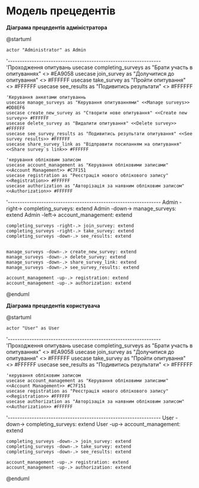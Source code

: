 
# Модель прецедентів

**Діаграма прецедентів адміністратора**

</center>
@startuml

    actor "Administrator" as Admin
'----------------------------------------------------------------
    'Проходження опитувань
    usecase completing_surveys as "Брати участь в опитуваннях" <<Completing surveys>> #EA9058
    usecase join_survey as "Долучитися до опитування" <<Join survey>> #FFFFFF
    usecase take_survey as "Пройти опитування" <<Take survey>> #FFFFFF
    usecase see_results as "Подивитись результати" <<See results>> #FFFFFF


    'Керування анкетами опитуваннь
    usecase manage_surveys as "Керування опитуваннями" <<Manage surveys>> #DD8EF6
    usecase create_new_survey as "Створити нове опитування" <<Create new survey>> #FFFFFF
    usecase delete_survey as "Видалити опитування" <<Delete survey>> #FFFFFF
    usecase see_survey_results as "Подивитись результати опитування" <<See survey results>> #FFFFFF
    usecase share_survey_link as "Відправити посиланням на опитування" <<Share survey`s link>> #FFFFFF

    'керування обліковим записом
    usecase account_management as "Керування обліковими записами" <<Account Management>> #C7F151
    usecase registration as "Реєстрація нового облікового запису" <<Registration>> #FFFFFF
    usecase authorization as "Авторізація за наявним обліковим записом" <<Authorization>> #FFFFFF

'----------------------------------------------------------------
    Admin -right-> completing_surveys: extend
    Admin -down-> manage_surveys: extend
    Admin -left-> account_management: extend

    completing_surveys -right-.> join_survey: extend
    completing_surveys -right-.> take_survey: extend
    completing_surveys -down-.> see_results: extend


    manage_surveys -down-.> create_new_survey: extend
    manage_surveys -down-.> delete_survey: extend
    manage_surveys -down-.> share_survey_link: extend
    manage_surveys -down-.> see_survey_results: extend

    account_management -up-.> registration: extend
    account_management -up-.> authorization: extend

@enduml


**Діаграма прецедентів користувача**
</center>
@startuml

    actor "User" as User
'----------------------------------------------------------------
    'Проходження опитувань
    usecase completing_surveys as "Брати участь в опитуваннях" <<Completing surveys>> #EA9058
    usecase join_survey as "Долучитися до опитування" <<Join survey>> #FFFFFF
    usecase take_survey as "Пройти опитування" <<Take survey>> #FFFFFF
    usecase see_results as "Подивитись результати" <<See results>> #FFFFFF


    'керування обліковим записом
    usecase account_management as "Керування обліковими записами" <<Account Management>> #C7F151
    usecase registration as "Реєстрація нового облікового запису" <<Registration>> #FFFFFF
    usecase authorization as "Авторізація за наявним обліковим записом" <<Authorization>> #FFFFFF

'----------------------------------------------------------------
    User -down-> completing_surveys: extend
    User -up-> account_management: extend

    completing_surveys -down-.> join_survey: extend
    completing_surveys -down-.> take_survey: extend
    completing_surveys -down-.> see_results: extend

    account_management -up-.> registration: extend
    account_management -up-.> authorization: extend

@enduml